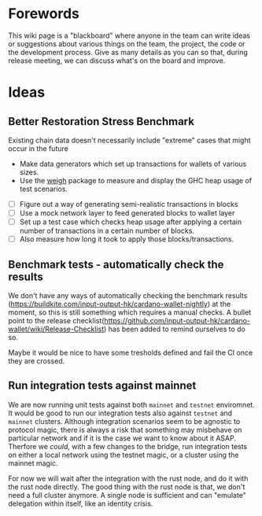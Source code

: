 # Forewords

This wiki page is a "blackboard" where anyone in the team can write ideas or suggestions about various things on the team, the project, the code or the development process. Give as many details as you can so that, during release meeting, we can discuss what's on the board and improve. 

# Ideas

## Better Restoration Stress Benchmark

Existing chain data doesn't necessarily include "extreme" cases that might occur in the future

* Make data generators which set up transactions for wallets of various sizes.
* Use the [weigh](https://www.fpcomplete.com/blog/2016/05/weigh-package) package to measure and display the GHC heap usage of test scenarios.

- [ ] Figure out a way of generating semi-realistic transactions in blocks
- [ ] Use a mock network layer to feed generated blocks to wallet layer
- [ ] Set up a test case which checks heap usage after applying a certain number of transactions in a certain number of blocks.
- [ ] Also measure how long it took to apply those blocks/transactions.

## Benchmark tests - automatically check the results

We don't have any ways of automatically checking the benchmark results (https://buildkite.com/input-output-hk/cardano-wallet-nightly) at the moment, so this is still something which requires a manual checks. A bullet point to the release checklist(https://github.com/input-output-hk/cardano-wallet/wiki/Release-Checklist) has been added to remind ourselves to do so.

Maybe it would be nice to have some tresholds defined and fail the CI once they are crossed. 

## Run integration tests against mainnet

We are now running unit tests against both `mainnet` and `testnet` enviromnet. It would be good to run our integration tests also against `testnet` and `mainnet` clusters. Although integration scenarios seem to be agnostic to protocol magic, there is always a risk that something may misbehave on particular network and if it is the case we want to know about it ASAP. Therfore we _could_, with a few changes to the bridge, run integration tests on either a local network using the testnet magic, or a cluster using the mainnet magic.

For now we will wait after the integration with the rust node, and do it with the rust node directly.
The good thing with the rust node is that, we don't need a full cluster anymore. A single node is sufficient and can "emulate" delegation within itself, like an identity crisis.
